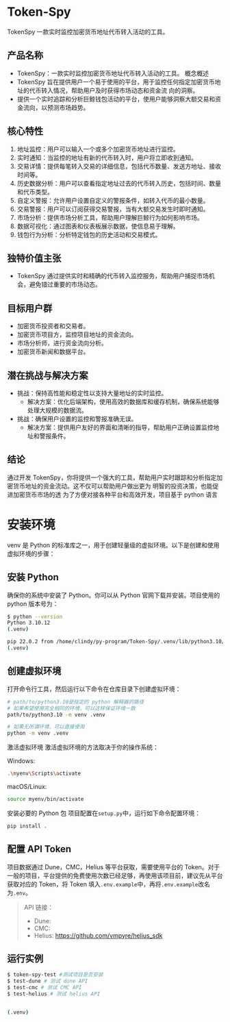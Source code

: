 # Token-Spy

TokenSpy
一款实时监控加密货币地址代币转入活动的工具。

## 产品名称

- TokenSpy：一款实时监控加密货币地址代币转入活动的工具。
  概念概述
- TokenSpy 旨在提供用户一个易于使用的平台，用于监控任何指定加密货币地址的代币转入情况，帮助用户及时获得市场动态和资金流 向的洞察。
- 提供一个实时追踪和分析巨鲸钱包活动的平台，使用户能够洞察大额交易和资金流向，以预测市场趋势。

## 核心特性

1. 地址监控：用户可以输入一个或多个加密货币地址进行监控。
2. 实时通知：当监控的地址有新的代币转入时，用户将立即收到通知。
3. 交易详情：提供每笔转入交易的详细信息，包括代币数量、发送方地址、接收时间等。
4. 历史数据分析：用户可以查看指定地址过去的代币转入历史，包括时间、数量和代币类型。
5. 自定义警报：允许用户设置自定义的警报条件，如转入代币的最小数量。
6. 交易警报：用户可以订阅获得交易警报，当有大额交易发生时即时通知。
7. 市场分析：提供市场分析工具，帮助用户理解巨鲸行为如何影响市场。
8. 数据可视化：通过图表和仪表板展示数据，使信息易于理解。
9. 钱包行为分析：分析特定钱包的历史活动和交易模式。

## 独特价值主张

- TokenSpy 通过提供实时和精确的代币转入监控服务，帮助用户捕捉市场机会，避免错过重要的市场动态。

## 目标用户群

- 加密货币投资者和交易者。
- 加密货币项目方，监控项目地址的资金流向。
- 市场分析师，进行资金流向分析。
- 加密货币新闻和数据平台。

## 潜在挑战与解决方案

- 挑战：保持高性能和稳定性以支持大量地址的实时监控。
  - 解决方案：优化后端架构，使用高效的数据库和缓存机制，确保系统能够处理大规模的数据流。
- 挑战：确保用户设置的监控和警报准确无误。
  - 解决方案：提供用户友好的界面和清晰的指导，帮助用户正确设置监控地址和警报条件。

## 结论

通过开发 TokenSpy，你将提供一个强大的工具，帮助用户实时跟踪和分析指定加密货币地址的资金流动。这不仅可以帮助用户做出更为 明智的投资决策，也能促进加密货币市场的透
为了方便对接各种平台和高效开发，项目基于 python 语言

# 安装环境

venv 是 Python 的标准库之一，用于创建轻量级的虚拟环境。以下是创建和使用虚拟环境的步骤：

## 安装 Python

确保你的系统中安装了 Python。你可以从 Python 官网下载并安装。项目使用的 python 版本号为：

```bash
$ python --version
Python 3.10.12
(.venv)

pip 22.0.2 from /home/clindy/py-program/Token-Spy/.venv/lib/python3.10/site-packages/pip (python 3.10)
(.venv)
```

## 创建虚拟环境

打开命令行工具，然后运行以下命令在仓库目录下创建虚拟环境：

```bash
# path/to/python3.10是指定的 python 解释器的路径
# 如果希望使用完全相同的环境，可以这样保证环境一致
path/to/python3.10 -m venv .venv

# 如果无所谓环境，可以直接使用
python -m venv .venv
```

激活虚拟环境
激活虚拟环境的方法取决于你的操作系统：

Windows:

```bash
.\myenv\Scripts\activate
```

macOS/Linux:

```bash
source myenv/bin/activate
```

安装必要的 Python 包
项目配置在`setup.py`中，运行如下命令配置环境：

```bash
pip install .
```

## 配置 API Token

项目数据通过 Dune，CMC，Helius 等平台获取，需要使用平台的 Token。对于一般的项目，平台提供的免费使用次数已经足够，再使用该项目前，建议先从平台获取对应的 Token，将 Token 填入`.env.example`中，再将`.env.example`改名为`.env`。

> API 链接：
>
> - Dune:
> - CMC:
> - Helius: https://github.com/vmpyre/helius_sdk

## 运行实例

```bash
$ token-spy-test #测试项目是否安装
$ test-dune # 测试 dune API
$ test-cmc # 测试 CMC API
$ test-helius # 测试 helius API


(.venv)
```
